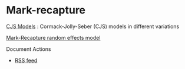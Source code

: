 #  Mark-recapture

[ CJS Models][1]
:  Cormack-Jolly-Seber (CJS) models in different variations

[Mark-Recapture random effects model][2]

Document Actions

* [RSS feed][3]

[1]: mark-recapture/cormack-jolly-seber-models.html
[2]: mark-recapture/mark-recapture-random-effects-model.html
[3]: mark-recapture/RSS ""
